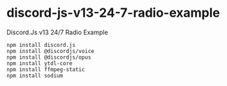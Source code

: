 # discord-js-v13-24-7-radio-example
Discord.Js v13 24/7 Radio Example

```
npm install discord.js
npm install @discordjs/voice
npm install @discordjs/opus
npm install ytdl-core
npm install ffmpeg-static
npm install sodium
```
